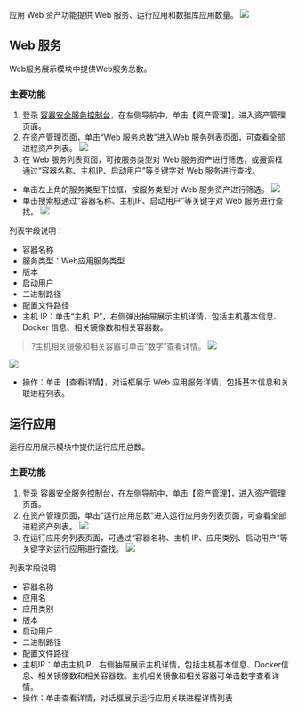 应用 Web 资产功能提供 Web 服务、运行应用和数据库应用数量。
![](https://main.qcloudimg.com/raw/b31a3c27b2df55269ec79f2ee9e527a2.png)

## Web 服务
Web服务展示模块中提供Web服务总数。

### 主要功能
1. 登录 [容器安全服务控制台](https://console.cloud.tencent.com/tcss)，在左侧导航中，单击【资产管理】，进入资产管理页面。
2. 在资产管理页面，单击“Web 服务总数”进入Web 服务列表页面，可查看全部进程资产列表。
![](https://main.qcloudimg.com/raw/7918f2b0988e78068a5603b026ff3ec9.png)
3. 在 Web 服务列表页面，可按服务类型对 Web 服务资产进行筛选，或搜索框通过“容器名称、主机IP、启动用户”等关键字对 Web 服务进行查找。
 - 单击左上角的服务类型下拉框，按服务类型对 Web 服务资产进行筛选。 
![](https://main.qcloudimg.com/raw/695887c918452848e9a1a3a43abdfccd.png)
 - 单击搜索框通过“容器名称、主机IP、启动用户”等关键字对 Web 服务进行查找。
![](https://main.qcloudimg.com/raw/6f3141161aa6390e6c9a22d37ff18083.png)

列表字段说明：
- 容器名称
- 服务类型：Web应用服务类型
- 版本
- 启动用户
- 二进制路径
- 配置文件路径
- 主机 IP：单击“主机 IP”，右侧弹出抽屉展示主机详情，包括主机基本信息、Docker 信息、相关镜像数和相关容器数。
>?主机相关镜像和相关容器可单击“数字”查看详情。
>![](https://main.qcloudimg.com/raw/9d9847f42a3faf81a4d8eb86139d8131.png)
>
![](https://main.qcloudimg.com/raw/eb7a2bba9d76ff7bbbcb647675a52fe8.png)
- 操作：单击【查看详情】，对话框展示 Web 应用服务详情，包括基本信息和关联进程列表。

## 运行应用
运行应用展示模块中提供运行应用总数。

### 主要功能
1. 登录 [容器安全服务控制台](https://console.cloud.tencent.com/tcss)，在左侧导航中，单击【资产管理】，进入资产管理页面。
2. 在资产管理页面，单击“运行应用总数”进入运行应用务列表页面，可查看全部进程资产列表。
![](https://main.qcloudimg.com/raw/bf5ed26679ec8cf2c4e0c41b7c2ce0a2.png)
3. 在运行应用务列表页面，可通过“容器名称、主机 IP、应用类别、启动用户”等关键字对运行应用进行查找。
![](https://main.qcloudimg.com/raw/c7af0beb7c804f427f1042979de01b2b.png)

列表字段说明：
- 容器名称
- 应用名
- 应用类别
- 版本
- 启动用户
- 二进制路径
- 配置文件路径
- 主机IP：单击主机IP，右侧抽屉展示主机详情，包括主机基本信息、Docker信息、相关镜像数和相关容器数。主机相关镜像和相关容器可单击数字查看详情。
- 操作：单击查看详情，对话框展示运行应用关联进程详情列表
